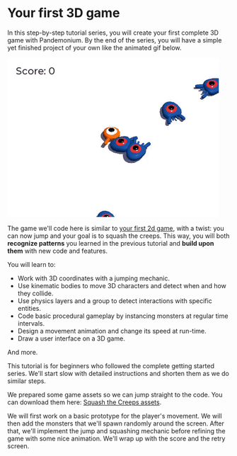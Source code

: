 
# Your first 3D game

In this step-by-step tutorial series, you will create your first complete 3D
game with Pandemonium. By the end of the series, you will have a simple yet finished
project of your own like the animated gif below.

![](img/squash-the-creeps-final.gif)

The game we'll code here is similar to [your first 2d game](../03_first_2d_game/), with a twist:
you can now jump and your goal is to squash the creeps. This way, you will both
**recognize patterns** you learned in the previous tutorial and **build upon
them** with new code and features.

You will learn to:

- Work with 3D coordinates with a jumping mechanic.
- Use kinematic bodies to move 3D characters and detect when and how they
  collide.
- Use physics layers and a group to detect interactions with specific entities.
- Code basic procedural gameplay by instancing monsters at regular time
  intervals.
- Design a movement animation and change its speed at run-time.
- Draw a user interface on a 3D game.

And more.

This tutorial is for beginners who followed the complete getting started series.
We'll start slow with detailed instructions and shorten them as we do similar
steps.

We prepared some game assets so we can jump straight to the code. You can
download them here: [Squash the Creeps assets](files/squash_the_creeps.zip).

We will first work on a basic prototype for the player's movement. We will then
add the monsters that we'll spawn randomly around the screen. After that, we'll
implement the jump and squashing mechanic before refining the game with some
nice animation. We'll wrap up with the score and the retry screen.

